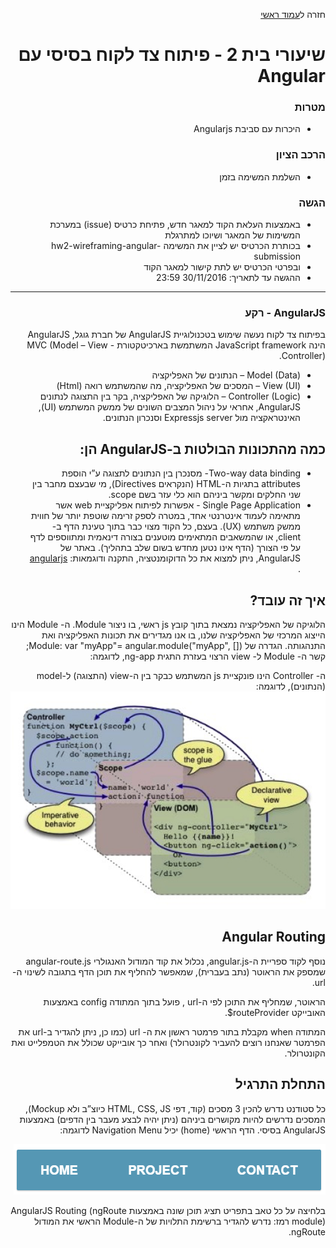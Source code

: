 <div dir="rtl">
<div>
</div>

חזרה ל[עמוד ראשי](../../..)

# שיעורי בית 2 - פיתוח צד לקוח בסיסי עם Angular

### מטרות
- היכרות עם סביבת Angularjs

### הרכב הציון
- השלמת המשימה בזמן

### הגשה
- באמצעות העלאת הקוד למאגר חדש, פתיחת כרטיס (issue) במערכת המשימות של המאגר ושיוכו למתרגלת
- בכותרת הכרטיס יש לציין את המשימה hw2-wireframing-angular-submission
- ובפרטי הכרטיס יש לתת קישור למאגר הקוד
- ההגשה עד לתאריך: 30/11/2016 23:59

---

### AngularJS - רקע
בפיתוח צד לקוח נעשה שימוש בטכנולוגיית AngularJS של חברת גוגל, AngularJS הינה JavaScript framework המשתמשת בארכיטקטורת MVC (Model – View - Controller).
* (Model (Data – הנתונים של האפליקציה
* (View (UI – המסכים של האפליקציה, מה שהמשתמש רואה (Html)
* (Controller (Logic – הלוגיקה של האפליקציה, בקר בין התצוגה לנתונים AngularJS, אחראי על ניהול המצבים השונים של ממשק המשתמש (UI), האינטראקציה מול Expressjs server וסנכרון הנתונים.

##  כמה מהתכונות הבולטות ב-AngularJS הן:
* Two-way data binding- מסנכרן בין הנתונים לתצוגה ע”י הוספת attributes בתגיות ה-HTML (הנקראים Directives), מי שבעצם מחבר בין שני החלקים ומקשר ביניהם הוא כלי עזר בשם scope.
* Single Page Application - אפשרות לפיתוח אפליקציית web אשר מתאימה לעמוד אינטרנטי אחד, במטרה לספק זרימה שוטפת יותר של חווית ממשק משתמש (UX). בעצם, כל הקוד מצוי כבר בתוך טעינת הדף ב- client, או שהמשאבים המתאימים מוטענים בצורה דינאמית ומתווספים לדף על פי הצורך (הדף אינו נטען מחדש בשום שלב בתהליך).
באתר של AngularJS, ניתן למצוא את כל הדוקומנטציה, התקנה ודוגמאות: [angularjs](https://angularjs.org) .

##  איך זה עובד?
הלוגיקה של האפליקציה נמצאת בתוך קובץ js ראשי, בו ניצור Module. ה- Module הינו הייצוג המרכזי של האפליקציה שלנו, בו אנו מגדירים את תכונות האפליקציה ואת התנהגותה.
הגדרה של Module:
var "myApp"= angular.module("myApp", []);
קשר ה- Module ל- view הרצוי בעזרת התגית ng-app, לדוגמה:
<html ng-app="myApp">
ה- Controller הינו פונקציית js המשתמש כבקר בין ה-view (התצוגה) ל-model (הנתונים), לדוגמה:
<img src="angular-scope.png">

## Angular Routing
נוסף לקוד ספריית ה-angular.js, נכלול את קוד המודול האנגולרי angular-route.js שמספק את הראוטר (נתב בעברית), שמאפשר להחליף את תוכן הדף בתגובה לשינוי ה-url.

הראוטר, שמחליף את התוכן לפי ה-url , פועל בתוך המתודה config באמצעות האובייקט routeProvider$.

המתודה when מקבלת בתור פרמטר ראשון את ה- url (כמו כן, ניתן להגדיר ב-url  את הפרמטר שאנחנו רוצים להעביר לקונטרולר) ואחר כך אובייקט שכולל את הטמפלייט ואת הקונטרולר.

## התחלת התרגיל 
כל סטודנט נדרש להכין 3 מסכים (קוד, דפי HTML, CSS, JS כיוצ”ב ולא Mockup), המסכים נדרשים להיות מקושרים ביניהם (ניתן יהיה לבצע מעבר בין הדפים) באמצעות AngularJS בסיסי.
הדף הראשי (home) יכיל Navigation Menu לדוגמה:

<img src="navigationMenu.png">

בלחיצה על כל טאב בתפריט תציג תוכן שונה באמצעות AngularJS Routing (ngRoute module)
רמז: נדרש להגדיר ברשימת התלויות של ה-Module הראשי את המודול ngRoute.

